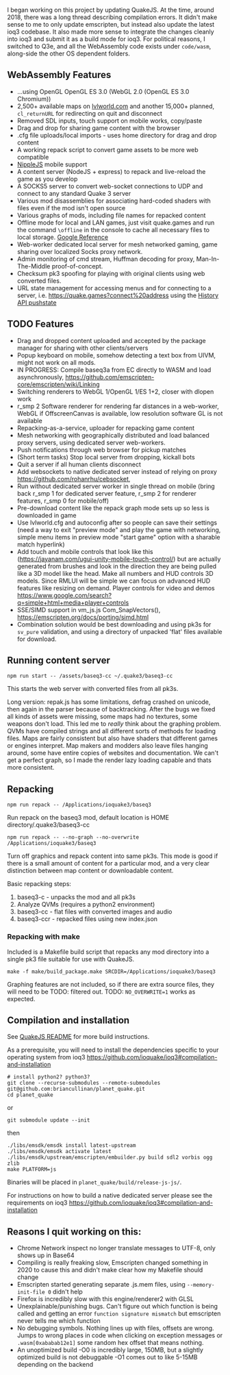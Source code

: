 
I began working on this project by updating QuakeJS. At the time, around 2018, there was a long thread describing compilation errors. It didn't make sense to me to only update emscripten, but instead also update the latest ioq3 codebase. It also made more sense to integrate the changes cleanly into ioq3 and submit it as a build mode for ioq3. For political reasons, I switched to Q3e, and all the WebAssembly code exists under `code/wasm`, along-side the other OS dependent folders.

## WebAssembly Features

  * ...using OpenGL OpenGL ES 3.0 (WebGL 2.0 (OpenGL ES 3.0 Chromium))
  * 2,500+ available maps on [lvlworld.com](https://lvlworld.com) and another 15,000+ planned, `cl_returnURL` for redirecting on quit and disconnect
  * Removed SDL inputs, touch support on mobile works, copy/paste
  * Drag and drop for sharing game content with the browser
  * .cfg file uploads/local imports - uses home directory for drag and drop content
  * A working repack script to convert game assets to be more web compatible
  * [NippleJS](https://github.com/yoannmoinet/nipplejs) mobile support
  * A content server (NodeJS + express) to repack and live-reload the game as you develop
  * A SOCKS5 server to convert web-socket connections to UDP and connect to any standard Quake 3 server
  * Various mod disassemblies for associating hard-coded shaders with files even if the mod isn't open source
  * Various graphs of mods, including file names for repacked content
  * Offline mode for local and LAN games, just visit quake.games and run the command `\offline` in the console to cache all necessary files to local storage. [Google Reference](https://developers.google.com/web/fundamentals/codelabs/offline)
  * Web-worker dedicated local server for mesh networked gaming, game sharing over localized Socks proxy network.
  * Admin monitoring of cmd stream, Huffman decoding for proxy, Man-In-The-Middle proof-of-concept.
  * Checksum pk3 spoofing for playing with original clients using web converted files.
  * URL state management for accessing menus and for connecting to a server, i.e. https://quake.games?connect%20address using the [History API pushstate](https://caniuse.com/?search=pushstate)


## TODO Features

  * Drag and dropped content uploaded and accepted by the package manager for sharing with other clients/servers
  * Popup keyboard on mobile, somehow detecting a text box from UIVM, might not work on all mods. 
  * IN PROGRESS: Compile baseq3a from EC directly to WASM and load asynchronously, https://github.com/emscripten-core/emscripten/wiki/Linking
  * Switching renderers to WebGL 1/OpenGL 1/ES 1+2, closer with dlopen work
  * r_smp 2 Software renderer for rendering far distances in a web-worker, WebGL if OffscreenCanvas is available, low resolution software GL is not available
  * Repacking-as-a-service, uploader for repacking game content
  * Mesh networking with geographically distributed and load balanced proxy servers, using dedicated server web-workers.
  * Push notifications through web browser for pickup matches
  * (Short term tasks) Stop local server from dropping, kickall bots
  * Quit a server if all human clients disconnect 
  * Add websockets to native dedicated server instead of relying on proxy https://github.com/rohanrhu/cebsocket, 
  * Run without dedicated server worker in single thread on mobile (bring back r_smp 1 for dedicated server feature, r_smp 2 for renderer features, r_smp 0 for mobile/off)
  * Pre-download content like the repack graph mode sets up so less is downloaded in game
  * Use lvlworld.cfg and autoconfig after so people can save their settings (need a way to exit "preview mode" and play the game with networking, simple menu items in preview mode "start game" option with a sharable match hyperlink)
  * Add touch and mobile controls that look like this (https://jayanam.com/ugui-unity-mobile-touch-control/) but are actually generated from brushes and look in the direction they are being pulled like a 3D model like the head. Make all numbers and HUD controls 3D models. Since RMLUI will be simple we can focus on advanced HUD  features like resizing on demand. Player controls for video and demos https://www.google.com/search?q=simple+html+media+player+controls
  * SSE/SIMD support in vm_js.js Com_SnapVectors(), https://emscripten.org/docs/porting/simd.html
  * Combination solution would be best downloading and using pk3s for `sv_pure` validation, and using a directory of unpacked 'flat' files available for download.


## Running content server

  `npm run start -- /assets/baseq3-cc ~/.quake3/baseq3-cc`

  This starts the web server with converted files from all pk3s.

  Long version: repak.js has some limitations, defrag crashed on unicode,
  then again in the parser because of backtracking. After the bugs we fixed all
  kinds of assets were missing, some maps had no textures, some weapons don't
  load. This led me to _really_ think about the graphing problem. 
  QVMs have compiled strings and all different
  sorts of methods for loading files. Maps are fairly consistent but also have
  shaders that different games or engines interpret. Map makers and modders also
  leave files hanging around, some have entire copies of websites and
  documentation. We can't get a perfect graph, so I made the render lazy loading
  capable and thats more consistent.

## Repacking

  `npm run repack -- /Applications/ioquake3/baseq3`

  Run repack on the baseq3 mod, default location is HOME directory/.quake3/baseq3-cc

  `npm run repack -- --no-graph --no-overwrite /Applications/ioquake3/baseq3`

  Turn off graphics and repack content into same pk3s. This mode is good if there
  is a small amount of content for a particular mod, and a very clear distinction
  between map content or downloadable content.

  Basic repacking steps:

  1) baseq3-c - unpacks the mod and all pk3s
  2) Analyze QVMs (requires a python2 environment)
  3) baseq3-cc - flat files with converted images and audio
  4) baseq3-ccr - repacked files using new index.json

### Repacking with make

  Included is a Makefile build script that repacks any mod directory into a single pk3 file suitable for use with QuakeJS.

  `make -f make/build_package.make SRCDIR=/Applications/ioquake3/baseq3`

  Graphing features are not included, so if there are extra source files, they will need to be TODO: filtered out. TODO: `NO_OVERWRITE=1` works as expected.

## Compilation and installation
  
  See [QuakeJS README](../QuakeJs.md) for more build instructions.

  As a prerequisite, you will need to install the dependencies specific to your
   operating system from ioq3 https://github.com/ioquake/ioq3#compilation-and-installation

  ```
  # install python2? python3?
  git clone --recurse-submodules --remote-submodules git@github.com:briancullinan/planet_quake.git
  cd planet_quake
  ```
  or 
  ```
  git submodule update --init
  ```
  then
  ```
  ./libs/emsdk/emsdk install latest-upstream
  ./libs/emsdk/emsdk activate latest
  ./libs/emsdk/upstream/emscripten/embuilder.py build sdl2 vorbis ogg zlib
  make PLATFORM=js
  ```

  Binaries will be placed in `planet_quake/build/release-js-js/`.

  For instructions on how to build a native dedicated server please see the
   requirements on ioq3 https://github.com/ioquake/ioq3#compilation-and-installation


## Reasons I quit working on this:
  - Chrome Network inspect no longer translate messages to UTF-8, only shows up in Base64
  - Compiling is really freaking slow, Emscripten changed something in 2020 to cause this and didn't make clear how my Makefile should change
  - Emscripten started generating separate .js.mem files, using `--memory-init-file 0` didn't help
  - Firefox is incredibly slow with this engine/renderer2 with GLSL
  - Unexplainable/punishing bugs. Can't figure out which function is being called and getting an error `function signature mismatch` but emscripten never tells me which function
  - No debugging symbols. Nothing lines up with files, offsets are wrong. Jumps to wrong places in code when clicking on exception messages or `.wasm[0xababab12e1]` some random hex offset that means nothing.
  - An unoptimized build -O0 is incredibly large, 150MB, but a slightly optimized build is not debuggable -O1 comes  out to like 5-15MB depending on the backend
